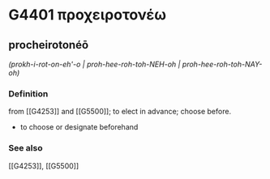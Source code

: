 # G4401 προχειροτονέω

## procheirotonéō

_(prokh-i-rot-on-eh'-o | proh-hee-roh-toh-NEH-oh | proh-hee-roh-toh-NAY-oh)_

### Definition

from [[G4253]] and [[G5500]]; to elect in advance; choose before.

- to choose or designate beforehand

### See also

[[G4253]], [[G5500]]

